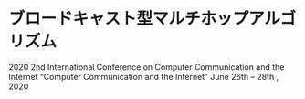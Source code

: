 # ブロードキャスト型マルチホップアルゴリズム
2020 2nd International Conference on Computer Communication and the Internet
“Computer Communication and the Internet”
June 26th – 28th , 2020
